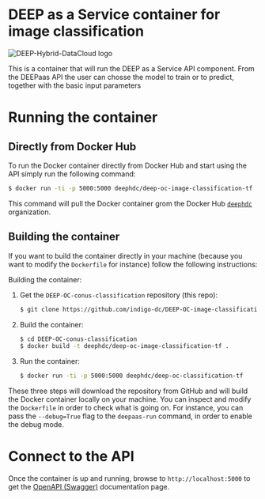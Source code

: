 # DEEP as a Service container for image classification

![DEEP-Hybrid-DataCloud logo](https://deep-hybrid-datacloud.eu/wp-content/uploads/2018/01/logo.png)

This is a container that will run the DEEP as a Service API component. From the DEEPaas API the user can chosse the model to train or to predict, together with the basic input parameters

# Running the container

## Directly from Docker Hub

To run the Docker container directly from Docker Hub and start using the API
simply run the following command:

```bash
$ docker run -ti -p 5000:5000 deephdc/deep-oc-image-classification-tf
```

This command will pull the Docker container grom the Docker Hub
[`deephdc`](https://hub.docker.com/u/deephdc/) organization.

## Building the container

If you want to build the container directly in your machine (because you want
to modify the `Dockerfile` for instance) follow the following instructions:

Building the container:

1. Get the `DEEP-OC-conus-classification` repository (this repo):

    ```bash
    $ git clone https://github.com/indigo-dc/DEEP-OC-image-classification-tf
    ```

2. Build the container:

    ```bash
    $ cd DEEP-OC-conus-classification
    $ docker build -t deephdc/deep-oc-image-classification-tf .
    ```

3. Run the container:

    ```bash
    $ docker run -ti -p 5000:5000 deephdc/deep-oc-classification-tf
    ```

These three steps will download the repository from GitHub and will build the
Docker container locally on your machine. You can inspect and modify the
`Dockerfile` in order to check what is going on. For instance, you can pass the
`--debug=True` flag to the `deepaas-run` command, in order to enable the debug
mode.

# Connect to the API

Once the container is up and running, browse to `http://localhost:5000` to get
the [OpenAPI (Swagger)](https://www.openapis.org/) documentation page.
